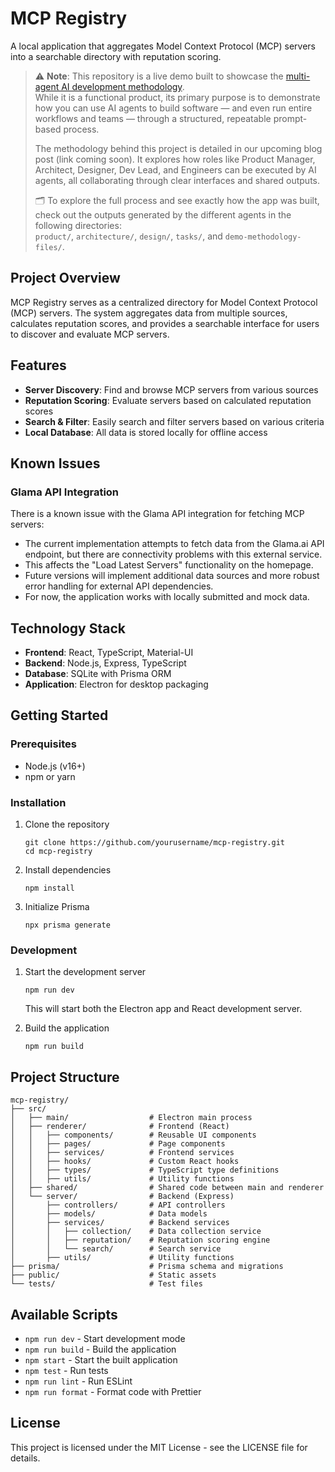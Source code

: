 # MCP Registry

A local application that aggregates Model Context Protocol (MCP) servers into a searchable directory with reputation scoring.

> ⚠️ **Note**: This repository is a live demo built to showcase the [multi-agent AI development methodology](https://github.com/omrilahav/vibe-coding).  
> While it is a functional product, its primary purpose is to demonstrate how you can use AI agents to build software — and even run entire workflows and teams — through a structured, repeatable prompt-based process.  
>
> The methodology behind this project is detailed in our upcoming blog post (link coming soon). It explores how roles like Product Manager, Architect, Designer, Dev Lead, and Engineers can be executed by AI agents, all collaborating through clear interfaces and shared outputs.
>
> 🗂 To explore the full process and see exactly how the app was built, check out the outputs generated by the different agents in the following directories:  
> `product/`, `architecture/`, `design/`, `tasks/`, and `demo-methodology-files/`.

## Project Overview

MCP Registry serves as a centralized directory for Model Context Protocol (MCP) servers. The system aggregates data from multiple sources, calculates reputation scores, and provides a searchable interface for users to discover and evaluate MCP servers.

## Features

- **Server Discovery**: Find and browse MCP servers from various sources
- **Reputation Scoring**: Evaluate servers based on calculated reputation scores
- **Search & Filter**: Easily search and filter servers based on various criteria
- **Local Database**: All data is stored locally for offline access

## Known Issues

### Glama API Integration

There is a known issue with the Glama API integration for fetching MCP servers:

- The current implementation attempts to fetch data from the Glama.ai API endpoint, but there are connectivity problems with this external service.
- This affects the "Load Latest Servers" functionality on the homepage.
- Future versions will implement additional data sources and more robust error handling for external API dependencies.
- For now, the application works with locally submitted and mock data.

## Technology Stack

- **Frontend**: React, TypeScript, Material-UI
- **Backend**: Node.js, Express, TypeScript
- **Database**: SQLite with Prisma ORM
- **Application**: Electron for desktop packaging

## Getting Started

### Prerequisites

- Node.js (v16+)
- npm or yarn

### Installation

1. Clone the repository
   ```
   git clone https://github.com/yourusername/mcp-registry.git
   cd mcp-registry
   ```

2. Install dependencies
   ```
   npm install
   ```

3. Initialize Prisma
   ```
   npx prisma generate
   ```

### Development

1. Start the development server
   ```
   npm run dev
   ```

   This will start both the Electron app and React development server.

2. Build the application
   ```
   npm run build
   ```

## Project Structure

```
mcp-registry/
├── src/
│   ├── main/                  # Electron main process
│   ├── renderer/              # Frontend (React)
│   │   ├── components/        # Reusable UI components
│   │   ├── pages/             # Page components
│   │   ├── services/          # Frontend services
│   │   ├── hooks/             # Custom React hooks
│   │   ├── types/             # TypeScript type definitions
│   │   ├── utils/             # Utility functions
│   ├── shared/                # Shared code between main and renderer
│   └── server/                # Backend (Express)
│       ├── controllers/       # API controllers
│       ├── models/            # Data models
│       ├── services/          # Backend services
│       │   ├── collection/    # Data collection service
│       │   ├── reputation/    # Reputation scoring engine
│       │   └── search/        # Search service
│       ├── utils/             # Utility functions
├── prisma/                    # Prisma schema and migrations
├── public/                    # Static assets
└── tests/                     # Test files
```

## Available Scripts

- `npm run dev` - Start development mode
- `npm run build` - Build the application
- `npm start` - Start the built application
- `npm test` - Run tests
- `npm run lint` - Run ESLint
- `npm run format` - Format code with Prettier

## License

This project is licensed under the MIT License - see the LICENSE file for details.